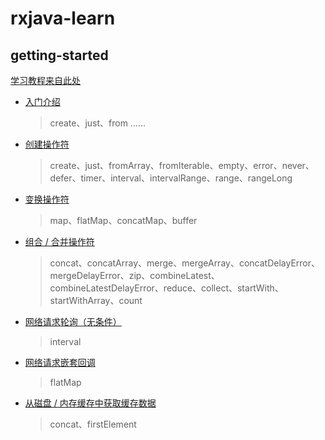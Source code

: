 # rxjava-learn

## getting-started

[学习教程来自此处](https://github.com/Carson-Ho/RxJava_Util)

- [入门介绍](https://github.com/zhich/rxjava-learn/blob/master/getting-started/src/main/java/com/zch/rxjava/getstarted/GetStartedActivity.java)
  > create、just、from ……

- [创建操作符](https://github.com/zhich/rxjava-learn/blob/master/getting-started/src/main/java/com/zch/rxjava/getstarted/CreateOperatorsActivity.java)
  > create、just、fromArray、fromIterable、empty、error、never、defer、timer、interval、intervalRange、range、rangeLong

- [变换操作符](https://github.com/zhich/rxjava-learn/blob/master/getting-started/src/main/java/com/zch/rxjava/getstarted/ConvertOperatorsActivity.java)
  > map、flatMap、concatMap、buffer

- [组合 / 合并操作符](https://github.com/zhich/rxjava-learn/blob/master/getting-started/src/main/java/com/zch/rxjava/getstarted/CombinedMergeOperatorsActivity.java)
  > concat、concatArray、merge、mergeArray、concatDelayError、mergeDelayError、zip、combineLatest、combineLatestDelayError、reduce、collect、startWith、startWithArray、count

- [网络请求轮询（无条件）](https://github.com/zhich/rxjava-learn/blob/master/getting-started/src/main/java/com/zch/rxjava/getstarted/unconditional_network_request_polling/GetTranslationActivity.java)
  > interval

- [网络请求嵌套回调](https://github.com/zhich/rxjava-learn/blob/master/getting-started/src/main/java/com/zch/rxjava/getstarted/nesting_network_request/UserActivity.java)
  > flatMap

- [从磁盘 / 内存缓存中获取缓存数据](https://github.com/zhich/rxjava-learn/blob/master/getting-started/src/main/java/com/zch/rxjava/getstarted/GetDataFromCacheActivity.java)
  > concat、firstElement